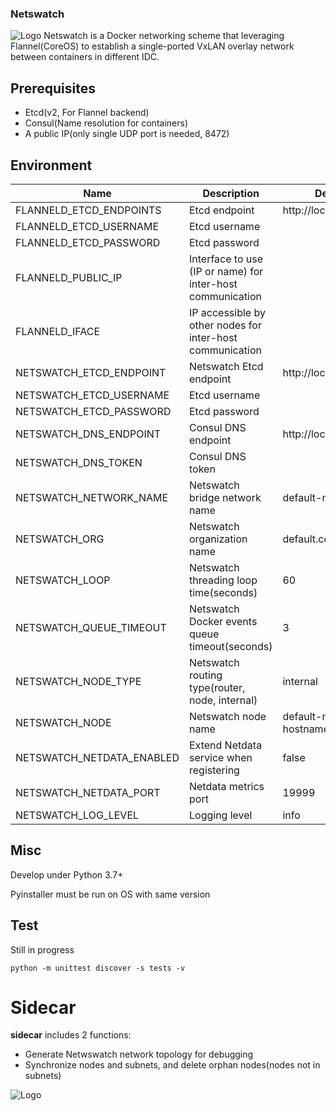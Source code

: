 ### Netswatch
![Logo](sidecar/static/logo.png) 
Netswatch is a Docker networking scheme that leveraging Flannel(CoreOS) to establish a single-ported VxLAN overlay network between containers in different IDC.

## Prerequisites
* Etcd(v2, For Flannel backend)
* Consul(Name resolution for containers)
* A public IP(only single UDP port is needed, 8472)


## Environment
Name | Description | Default
--- | --- | ---
FLANNELD_ETCD_ENDPOINTS | Etcd endpoint | http://localhost:2379
FLANNELD_ETCD_USERNAME | Etcd username | 
FLANNELD_ETCD_PASSWORD | Etcd password | 
FLANNELD_PUBLIC_IP | Interface to use (IP or name) for inter-host communication | 
FLANNELD_IFACE | IP accessible by other nodes for inter-host communication | 
NETSWATCH_ETCD_ENDPOINT | Netswatch Etcd endpoint | http://localhost:2379
NETSWATCH_ETCD_USERNAME | Etcd username | 
NETSWATCH_ETCD_PASSWORD | Etcd password |
NETSWATCH_DNS_ENDPOINT | Consul DNS endpoint | http://localhost:8500
NETSWATCH_DNS_TOKEN | Consul DNS token | 
NETSWATCH_NETWORK_NAME | Netswatch bridge network name | default-net
NETSWATCH_ORG | Netswatch organization name | default.com
NETSWATCH_LOOP | Netswatch threading loop time(seconds) | 60
NETSWATCH_QUEUE_TIMEOUT | Netswatch Docker events queue timeout(seconds) | 3
NETSWATCH_NODE_TYPE | Netswatch routing type(router, node, internal) | internal
NETSWATCH_NODE | Netswatch node name | default-node(when hostname not found)
NETSWATCH_NETDATA_ENABLED | Extend Netdata service when registering | false
NETSWATCH_NETDATA_PORT | Netdata metrics port | 19999
NETSWATCH_LOG_LEVEL | Logging level | info



## Misc
Develop under Python 3.7+

Pyinstaller must be run on OS with same version


## Test
Still in progress

`python -m unittest discover -s tests -v`

# Sidecar
**sidecar** includes 2 functions:

* Generate Netwswatch network topology for debugging
* Synchronize nodes and subnets, and delete orphan nodes(nodes not in subnets)

![Logo](sidecar/static/preview.png) 

